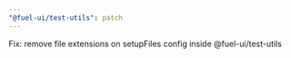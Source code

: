 ```yaml
---
"@fuel-ui/test-utils": patch
---
```


Fix: remove file extensions on setupFiles config inside @fuel-ui/test-utils
